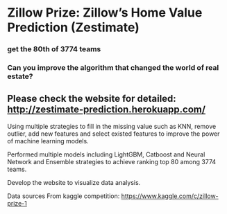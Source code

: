 # Zillow Prize: Zillow’s Home Value Prediction (Zestimate)

### get the 80th of 3774 teams

### Can you improve the algorithm that changed the world of real estate?

## Please check the website for detailed: http://zestimate-prediction.herokuapp.com/


Using multiple strategies to fill in the missing value such as KNN, remove outlier, add new features and select existed features to improve the power of machine learning models.

Performed multiple models including LightGBM, Catboost and Neural Network and Ensemble strategies to achieve ranking top 80 among 3774 teams.

Develop the website to visualize data analysis.

Data sources
From kaggle competition: https://www.kaggle.com/c/zillow-prize-1




